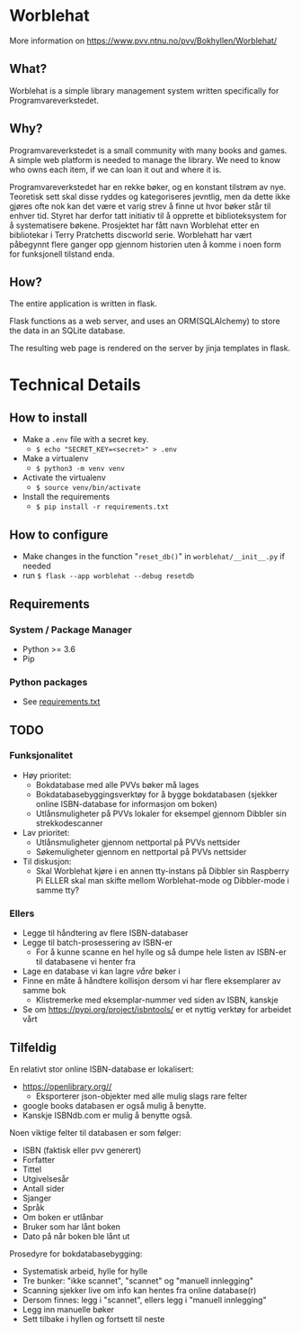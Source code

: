 # Worblehat

More information on  <https://www.pvv.ntnu.no/pvv/Bokhyllen/Worblehat/>

## What?
Worblehat is a simple library management system written specifically for Programvareverkstedet.

## Why?
Programvareverkstedet is a small community with many books and games. A simple web platform is needed to manage the library. We need to know who owns each item, if we can loan it out and where it is.

Programvareverkstedet har en rekke bøker, og en konstant tilstrøm av nye. 
Teoretisk sett skal disse ryddes og kategoriseres jevntlig, men da dette ikke gjøres ofte nok kan det være et varig strev å finne ut hvor bøker står til enhver tid. 
Styret har derfor tatt initiativ til å opprette et biblioteksystem for å systematisere bøkene. 
Prosjektet har fått navn Worblehat etter en bibliotekar i Terry Pratchetts discworld serie. 
Worblehatt har vært påbegynnt flere ganger opp gjennom historien uten å komme i noen form for funksjonell tilstand enda.

## How?
The entire application is written in flask. 

Flask functions as a web server, and uses an ORM(SQLAlchemy) to store the data in an SQLite database.

The resulting web page is rendered on the server by jinja templates in flask.


# Technical Details
## How to install

* Make a `.env` file with a secret key.
  * `$ echo "SECRET_KEY=<secret>" > .env`
* Make a virtualenv
  * `$ python3 -m venv venv`
* Activate the virtualenv
  * `$ source venv/bin/activate`
* Install the requirements
  * `$ pip install -r requirements.txt`

## How to configure

* Make changes in the function "`reset_db()`" in `worblehat/__init__.py` if needed
* run `$ flask --app worblehat --debug resetdb`


## Requirements
### System / Package Manager
* Python >= 3.6
* Pip 

### Python packages
* See [requirements.txt](requirements.txt)

## TODO

### Funksjonalitet

* Høy prioritet:
  * Bokdatabase med alle PVVs bøker må lages
  * Bokdatabasebyggingsverktøy for å bygge bokdatabasen (sjekker online ISBN-database for informasjon om boken)
  * Utlånsmuligheter på PVVs lokaler for eksempel gjennom Dibbler sin strekkodescanner
* Lav prioritet:
  * Utlånsmuligheter gjennom nettportal på PVVs nettsider
  * Søkemuligheter gjennom en nettportal på PVVs nettsider
* Til diskusjon:
  * Skal Worblehat kjøre i en annen tty-instans på Dibbler sin Raspberry Pi ELLER skal man skifte mellom Worblehat-mode og Dibbler-mode i samme tty?

### Ellers

* Legge til håndtering av flere ISBN-databaser
* Legge til batch-prosessering av ISBN-er
  * For å kunne scanne en hel hylle og så dumpe hele listen av ISBN-er til databasene vi henter fra
* Lage en database vi kan lagre _våre_ bøker i
* Finne en måte å håndtere kollisjon dersom vi har flere eksemplarer av samme bok
  * Klistremerke med eksemplar-nummer ved siden av ISBN, kanskje
* Se om <https://pypi.org/project/isbntools/> er et nyttig verktøy for arbeidet vårt

## Tilfeldig

En relativt stor online ISBN-database er lokalisert:

* <https://openlibrary.org//>
  * Eksporterer json-objekter med alle mulig slags rare felter
* google books databasen er også mulig å benytte.
* Kanskje ISBNdb.com er mulig å benytte også.

Noen viktige felter til databasen er som følger:

* ISBN (faktisk eller pvv generert)
* Forfatter
* Tittel
* Utgivelsesår
* Antall sider
* Sjanger
* Språk
* Om boken er utlånbar
* Bruker som har lånt boken
* Dato på når boken ble lånt ut

Prosedyre for bokdatabasebygging:

* Systematisk arbeid, hylle for hylle
* Tre bunker: "ikke scannet", "scannet" og "manuell innlegging"
* Scanning sjekker live om info kan hentes fra online database(r)
* Dersom finnes: legg i "scannet", ellers legg i "manuell innlegging"
* Legg inn manuelle bøker
* Sett tilbake i hyllen og fortsett til neste
